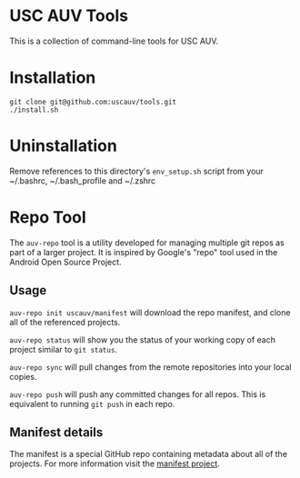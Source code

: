 USC AUV Tools
=============

This is a collection of command-line tools for USC AUV.

Installation
============

```
git clone git@github.com:uscauv/tools.git
./install.sh
```

Uninstallation
==============
Remove references to this directory's `env_setup.sh` script from your ~/.bashrc, ~/.bash_profile and ~/.zshrc

Repo Tool
=========
The `auv-repo` tool is a utility developed for managing multiple git repos as part of a larger project. It is inspired by Google's "repo" tool used in the Android Open Source Project.

Usage
-----

`auv-repo init uscauv/manifest` will download the repo manifest, and clone all of the referenced projects.

`auv-repo status` will show you the status of your working copy of each project similar to `git status`.

`auv-repo sync` will pull changes from the remote repositories into your local copies.

`auv-repo push` will push any committed changes for all repos. This is equivalent to running `git push` in each repo.

Manifest details
----------------
The manifest is a special GitHub repo containing metadata about all of the projects. For more information visit the [manifest project](https://github.com/uscauv/manifest).